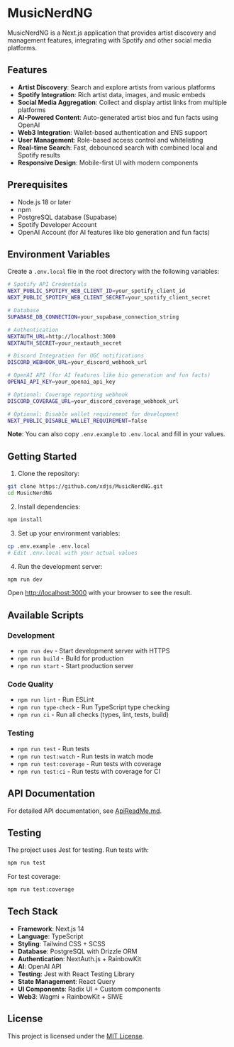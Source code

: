 # MusicNerdNG

MusicNerdNG is a Next.js application that provides artist discovery and management features, integrating with Spotify and other social media platforms.

## Features

- **Artist Discovery**: Search and explore artists from various platforms
- **Spotify Integration**: Rich artist data, images, and music embeds
- **Social Media Aggregation**: Collect and display artist links from multiple platforms
- **AI-Powered Content**: Auto-generated artist bios and fun facts using OpenAI
- **Web3 Integration**: Wallet-based authentication and ENS support
- **User Management**: Role-based access control and whitelisting
- **Real-time Search**: Fast, debounced search with combined local and Spotify results
- **Responsive Design**: Mobile-first UI with modern components

## Prerequisites

- Node.js 18 or later
- npm
- PostgreSQL database (Supabase)
- Spotify Developer Account
- OpenAI Account (for AI features like bio generation and fun facts)

## Environment Variables

Create a `.env.local` file in the root directory with the following variables:

```bash
# Spotify API Credentials
NEXT_PUBLIC_SPOTIFY_WEB_CLIENT_ID=your_spotify_client_id
NEXT_PUBLIC_SPOTIFY_WEB_CLIENT_SECRET=your_spotify_client_secret

# Database
SUPABASE_DB_CONNECTION=your_supabase_connection_string

# Authentication
NEXTAUTH_URL=http://localhost:3000
NEXTAUTH_SECRET=your_nextauth_secret

# Discord Integration for UGC notifications
DISCORD_WEBHOOK_URL=your_discord_webhook_url

# OpenAI API (for AI features like bio generation and fun facts)
OPENAI_API_KEY=your_openai_api_key

# Optional: Coverage reporting webhook
DISCORD_COVERAGE_URL=your_discord_coverage_webhook_url

# Optional: Disable wallet requirement for development
NEXT_PUBLIC_DISABLE_WALLET_REQUIREMENT=false
```

**Note**: You can also copy `.env.example` to `.env.local` and fill in your values.

## Getting Started

1. Clone the repository:
```bash
git clone https://github.com/xdjs/MusicNerdNG.git
cd MusicNerdNG
```

2. Install dependencies:
```bash
npm install
```

3. Set up your environment variables:
```bash
cp .env.example .env.local
# Edit .env.local with your actual values
```

4. Run the development server:
```bash
npm run dev
```

Open [http://localhost:3000](http://localhost:3000) with your browser to see the result.

## Available Scripts

### Development
- `npm run dev` - Start development server with HTTPS
- `npm run build` - Build for production
- `npm run start` - Start production server

### Code Quality
- `npm run lint` - Run ESLint
- `npm run type-check` - Run TypeScript type checking
- `npm run ci` - Run all checks (types, lint, tests, build)

### Testing
- `npm run test` - Run tests
- `npm run test:watch` - Run tests in watch mode
- `npm run test:coverage` - Run tests with coverage
- `npm run test:ci` - Run tests with coverage for CI

## API Documentation

For detailed API documentation, see [ApiReadMe.md](./ApiReadMe.md).

## Testing

The project uses Jest for testing. Run tests with:

```bash
npm run test
```

For test coverage:

```bash
npm run test:coverage
```

## Tech Stack

- **Framework**: Next.js 14
- **Language**: TypeScript
- **Styling**: Tailwind CSS + SCSS
- **Database**: PostgreSQL with Drizzle ORM
- **Authentication**: NextAuth.js + RainbowKit
- **AI**: OpenAI API
- **Testing**: Jest with React Testing Library
- **State Management**: React Query
- **UI Components**: Radix UI + Custom components
- **Web3**: Wagmi + RainbowKit + SIWE

## License

This project is licensed under the [MIT License](./LICENSE).


